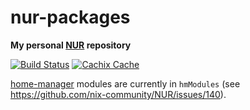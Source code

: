 # nur-packages

**My personal [NUR](https://github.com/nix-community/NUR) repository**

[![Build Status](https://travis-ci.org/jorsn/nur-packages.svg?branch=master)](https://travis-ci.org/jorsn/nur-packages)
[![Cachix Cache](https://img.shields.io/badge/cachix-jorsn-blue.svg)](https://jorsn.cachix.org)

[home-manager](https://github.com/rycee/home-manager) modules are currently in `hmModules` (see <https://github.com/nix-community/NUR/issues/140>).
